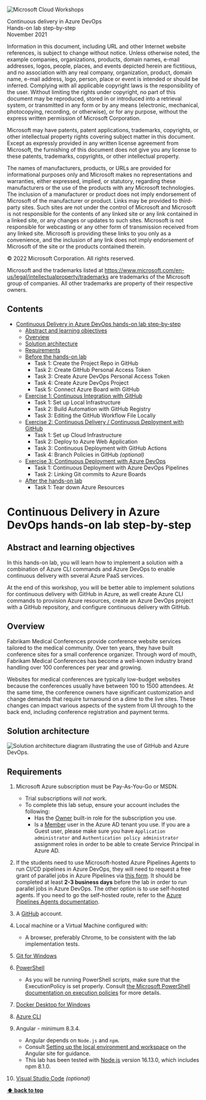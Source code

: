 ![Microsoft Cloud Workshops](https://github.com/Microsoft/MCW-Template-Cloud-Workshop/raw/main/Media/ms-cloud-workshop.png "Microsoft Cloud Workshops")

<div class="MCWHeader1">
Continuous delivery in Azure DevOps
</div>

<div class="MCWHeader2">
Hands-on lab step-by-step
</div>

<div class="MCWHeader3">
November 2021
</div>

Information in this document, including URL and other Internet website references, is subject to change without notice. Unless otherwise noted, the example companies, organizations, products, domain names, e-mail addresses, logos, people, places, and events depicted herein are fictitious, and no association with any real company, organization, product, domain name, e-mail address, logo, person, place or event is intended or should be inferred. Complying with all applicable copyright laws is the responsibility of the user. Without limiting the rights under copyright, no part of this document may be reproduced, stored in or introduced into a retrieval system, or transmitted in any form or by any means (electronic, mechanical, photocopying, recording, or otherwise), or for any purpose, without the express written permission of Microsoft Corporation.

Microsoft may have patents, patent applications, trademarks, copyrights, or other intellectual property rights covering subject matter in this document. Except as expressly provided in any written license agreement from Microsoft, the furnishing of this document does not give you any license to these patents, trademarks, copyrights, or other intellectual property.

The names of manufacturers, products, or URLs are provided for informational purposes only and Microsoft makes no representations and warranties, either expressed, implied, or statutory, regarding these manufacturers or the use of the products with any Microsoft technologies. The inclusion of a manufacturer or product does not imply endorsement of Microsoft of the manufacturer or product. Links may be provided to third-party sites. Such sites are not under the control of Microsoft and Microsoft is not responsible for the contents of any linked site or any link contained in a linked site, or any changes or updates to such sites. Microsoft is not responsible for webcasting or any other form of transmission received from any linked site. Microsoft is providing these links to you only as a convenience, and the inclusion of any link does not imply endorsement of Microsoft of the site or the products contained therein.

© 2022 Microsoft Corporation. All rights reserved.

Microsoft and the trademarks listed at <https://www.microsoft.com/en-us/legal/intellectualproperty/trademarks> are trademarks of the Microsoft group of companies. All other trademarks are property of their respective owners.

## Contents

<!-- TOC -->

- [Continuous Delivery in Azure DevOps hands-on lab step-by-step](#continuous-delivery-in-azure-devops-hands-on-lab-step-by-step)
  - [Abstract and learning objectives](#abstract-and-learning-objectives)
  - [Overview](#overview)
  - [Solution architecture](#solution-architecture)
  - [Requirements](#requirements)
  - [Before the hands-on lab](content/Before%20the%20HOL.md)
    - Task 1: Create the Project Repo in GitHub
    - Task 2: Create GitHub Personal Access Token
    - Task 3: Create Azure DevOps Personal Access Token
    - Task 4: Create Azure DevOps Project
    - Task 5: Connect Azure Board with GitHub
  - [Exercise 1: Continuous Integration with GitHub](content/Exercise%201%20-%20Continuous%20Integration.md)
    - Task 1: Set up Local Infrastructure
    - Task 2: Build Automation with GitHub Registry
    - Task 3: Editing the GitHub Workflow File Locally
  - [Exercise 2: Continuous Delivery / Continuous Deployment with GitHub](content/Exercise%202%20-%20Continuous%20Delivery%20-%20Continuous%20Deployment.md)
    - Task 1: Set up Cloud Infrastructure
    - Task 2: Deploy to Azure Web Application
    - Task 3: Continuous Deployment with GitHub Actions
    - Task 4: Branch Policies in GitHub *(optional)*
  - [Exercise 3: Continuous Deployment with Azure DevOps](content/Exercise%203%20-%20Continuous%20Deployment%20with%20Azure%20DevOps.md)
    - Task 1: Continuous Deployment with Azure DevOps Pipelines
    - Task 2: Linking Git commits to Azure Boards
  - [After the hands-on lab](content/After%20the%20HOL.md)
    - Task 1: Tear down Azure Resources
  
<!-- /TOC -->

# Continuous Delivery in Azure DevOps hands-on lab step-by-step

## Abstract and learning objectives

In this hands-on lab, you will learn how to implement a solution with a combination of Azure CLI commands and Azure DevOps to enable continuous delivery with several Azure PaaS services.

At the end of this workshop, you will be better able to implement solutions for continuous delivery with GitHub in Azure, as well create Azure CLI commands to provision Azure resources, create an Azure DevOps project with a GitHub repository, and configure continuous delivery with GitHub.

## Overview

Fabrikam Medical Conferences provide conference website services tailored to the medical community. Over ten years, they have built conference sites for a small conference organizer. Through word of mouth, Fabrikam Medical Conferences has become a well-known industry brand handling over 100 conferences per year and growing.

Websites for medical conferences are typically low-budget websites because the conferences usually have between 100 to 1500 attendees. At the same time, the conference owners have significant customization and change demands that require turnaround on a dime to the live sites. These changes can impact various aspects of the system from UI through to the back end, including conference registration and payment terms.

## Solution architecture

![Solution architecture diagram illustrating the use of GitHub and Azure DevOps.](media/diagram.png "Desired solution architecture")

## Requirements

1. Microsoft Azure subscription must be Pay-As-You-Go or MSDN.
   - Trial subscriptions will _not_ work.
   - To complete this lab setup, ensure your account includes the following:
     - Has the [Owner](https://docs.microsoft.com/azure/role-based-access-control/built-in-roles#owner) built-in role for the subscription you use.
     - Is a [Member](https://docs.microsoft.com/azure/active-directory/fundamentals/users-default-permissions#member-and-guest-users) user in the Azure AD tenant you use. If you are a Guest user, please make sure you have `Application administrator` and `Authentication policy administrator` assignment roles in order to be able to create Service Principal in Azure AD.

2. If the students need to use Microsoft-hosted Azure Pipelines Agents to run CI/CD pipelines in Azure DevOps, they will need to request a free grant of parallel jobs in Azure Pipelines via [this form](https://aka.ms/azpipelines-parallelism-request). It should be completed at least **2-3 business days** before the lab in order to run parallel jobs in Azure DevOps. The other option is to use self-hosted agents. If you need to go the self-hosted route, refer to the [Azure Pipelines Agents documentation](https://docs.microsoft.com/en-us/azure/devops/pipelines/agents/agents?view=azure-devops&tabs=browser).

3. A [GitHub](https://github.com) account.

4. Local machine or a Virtual Machine configured with:

    - A browser, preferably Chrome, to be consistent with the lab implementation tests.

5. [Git for Windows](https://gitforwindows.org/)

6. [PowerShell](https://docs.microsoft.com/en-us/powershell/scripting/install/installing-powershell?view=powershell-7)

    - As you will be running PowerShell scripts, make sure that the ExecutionPolicy is set properly. Consult [the Microsoft PowerShell documentation on execution policies](https://docs.microsoft.com/powershell/module/microsoft.powershell.core/about/about_execution_policies) for more details.

7. [Docker Desktop for Windows](https://docs.docker.com/desktop/windows/install/)

8. [Azure CLI](https://docs.microsoft.com/en-us/cli/azure/install-azure-cli)

9. Angular - minimum 8.3.4.

    - Angular depends on `Node.js` and `npm`.
    - Consult [Setting up the local environment and workspace](https://angular.io/guide/setup-local) on the Angular site for guidance.
    - This lab has been tested with [Node.js](https://nodejs.org/en/download/) version 16.13.0, which includes npm 8.1.0.

10. [Visual Studio Code](https://code.visualstudio.com/download) *(optional)*

**[⬆ back to top](#contents)**
